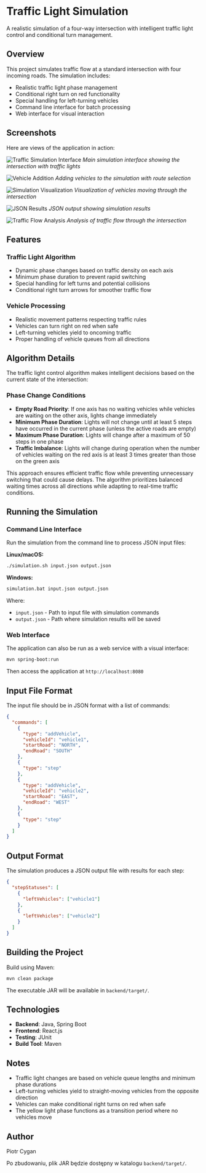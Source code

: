 # Traffic Light Simulation

A realistic simulation of a four-way intersection with intelligent traffic light control and conditional turn management.

## Overview

This project simulates traffic flow at a standard intersection with four incoming roads. The simulation includes:
- Realistic traffic light phase management
- Conditional right turn on red functionality
- Special handling for left-turning vehicles
- Command line interface for batch processing
- Web interface for visual interaction

## Screenshots

Here are views of the application in action:

![Traffic Simulation Interface](https://github.com/user-attachments/assets/fdd8912c-c150-4321-baa5-b5ec9b4f0810)
*Main simulation interface showing the intersection with traffic lights*

![Vehicle Addition](https://github.com/user-attachments/assets/2a3894d9-229e-4efb-bb36-5e8cce9d7fdf)
*Adding vehicles to the simulation with route selection*

![Simulation Visualization](https://github.com/user-attachments/assets/9f214175-8145-45d2-a294-bad081374412)
*Visualization of vehicles moving through the intersection*

![JSON Results](https://github.com/user-attachments/assets/69971246-0e66-4062-995f-81ed5be0fb98)
*JSON output showing simulation results*

![Traffic Flow Analysis](https://github.com/user-attachments/assets/6634ef36-5fae-45ed-b790-afd9f3ad47cf)
*Analysis of traffic flow through the intersection*

## Features

### Traffic Light Algorithm
- Dynamic phase changes based on traffic density on each axis
- Minimum phase duration to prevent rapid switching
- Special handling for left turns and potential collisions
- Conditional right turn arrows for smoother traffic flow

### Vehicle Processing
- Realistic movement patterns respecting traffic rules
- Vehicles can turn right on red when safe
- Left-turning vehicles yield to oncoming traffic
- Proper handling of vehicle queues from all directions

## Algorithm Details

The traffic light control algorithm makes intelligent decisions based on the current state of the intersection:

### Phase Change Conditions
- **Empty Road Priority**: If one axis has no waiting vehicles while vehicles are waiting on the other axis, lights change immediately
- **Minimum Phase Duration**: Lights will not change until at least 5 steps have occurred in the current phase (unless the active roads are empty)
- **Maximum Phase Duration**: Lights will change after a maximum of 50 steps in one phase
- **Traffic Imbalance**: Lights will change during operation when the number of vehicles waiting on the red axis is at least 3 times greater than those on the green axis

This approach ensures efficient traffic flow while preventing unnecessary switching that could cause delays. The algorithm prioritizes balanced waiting times across all directions while adapting to real-time traffic conditions.

## Running the Simulation

### Command Line Interface

Run the simulation from the command line to process JSON input files:

**Linux/macOS:**
```bash
./simulation.sh input.json output.json
```

**Windows:**
```bash
simulation.bat input.json output.json
```

Where:
- `input.json` - Path to input file with simulation commands
- `output.json` - Path where simulation results will be saved

### Web Interface

The application can also be run as a web service with a visual interface:

```bash
mvn spring-boot:run
```

Then access the application at `http://localhost:8080`

## Input File Format

The input file should be in JSON format with a list of commands:

```json
{
  "commands": [
    {
      "type": "addVehicle",
      "vehicleId": "vehicle1",
      "startRoad": "NORTH",
      "endRoad": "SOUTH"
    },
    {
      "type": "step"
    },
    {
      "type": "addVehicle",
      "vehicleId": "vehicle2",
      "startRoad": "EAST",
      "endRoad": "WEST"
    },
    {
      "type": "step"
    }
  ]
}
```

## Output Format

The simulation produces a JSON output file with results for each step:

```json
{
  "stepStatuses": [
    {
      "leftVehicles": ["vehicle1"]
    },
    {
      "leftVehicles": ["vehicle2"]
    }
  ]
}
```

## Building the Project

Build using Maven:

```bash
mvn clean package
```

The executable JAR will be available in `backend/target/`.

## Technologies

- **Backend**: Java, Spring Boot
- **Frontend**: React.js
- **Testing**: JUnit
- **Build Tool**: Maven

## Notes

- Traffic light changes are based on vehicle queue lengths and minimum phase durations
- Left-turning vehicles yield to straight-moving vehicles from the opposite direction
- Vehicles can make conditional right turns on red when safe
- The yellow light phase functions as a transition period where no vehicles move

## Author

Piotr Cygan

Po zbudowaniu, plik JAR będzie dostępny w katalogu `backend/target/`. 